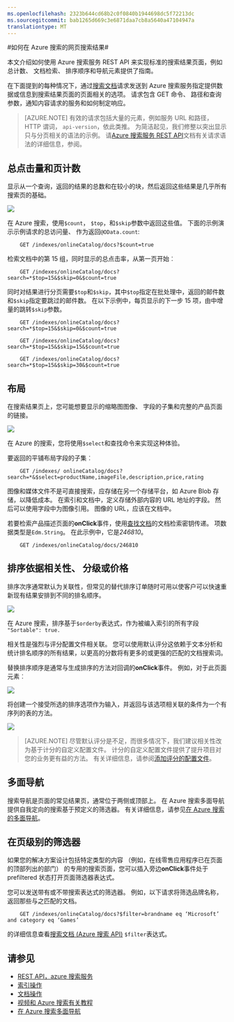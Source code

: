 ```yaml
---
ms.openlocfilehash: 2323b644cd68b2c0f0840b1944698dc5f72213dc
ms.sourcegitcommit: bab1265d669c3e6871daa7cb8a5640a47104947a
translationtype: MT
---
```

<properties 
    pageTitle="如何在 Azure 搜索的网页搜索结果" 
    description="在 Azure 搜索中分页" 
    services="search" 
    documentationCenter="" 
    authors="HeidiSteen" 
    manager="mblythe" 
    editor=""/>

<tags 
    ms.service="search" 
    ms.devlang="rest-api" 
    ms.workload="search" 
    ms.topic="article" 
    ms.tgt_pltfrm="na" 
    ms.date="07/08/2015" 
    ms.author="heidist"/>

#如何在 Azure 搜索的网页搜索结果#

本文介绍如何使用 Azure 搜索服务 REST API 来实现标准的搜索结果页面，例如总计数、 文档检索、 排序顺序和导航元素提供了指南。
 
在下面提到的每种情况下，通过[搜索文档](http://msdn.microsoft.com/library/azure/dn798927.aspx)请求发送到 Azure 搜索服务指定提供数据或信息到搜索结果页面的页面相关的选项。 请求包含 GET 命令、 路径和查询参数，通知内容请求的服务和如何制定响应。

> [AZURE.NOTE] 有效的请求包括大量的元素，例如服务 URL 和路径，HTTP 谓词， `api-version`，依此类推。 为简洁起见，我们修整以突出显示只与分页相关的语法的示例。 请[Azure 搜索服务 REST API](http://msdn.microsoft.com/library/azure/dn798935.aspx)文档有关请求语法的详细信息，参阅。

## 总点击量和页计数 ##

显示从一个查询，返回的结果的总数和在较小的块，然后返回这些结果是几乎所有搜索页的基础。

![][1]
 
在 Azure 搜索，使用`$count`， `$top`，和`$skip`参数中返回这些值。 下面的示例演示示例请求的总访问量、 作为返回`@OData.count`:

        GET /indexes/onlineCatalog/docs?$count=true

检索文档中的第 15 组，同时显示的总点击率，从第一页开始︰

        GET /indexes/onlineCatalog/docs?search=*$top=15&$skip=0&$count=true

同时对结果进行分页需要`$top`和`$skip`，其中`$top`指定在批处理中，返回的邮件数和`$skip`指定要跳过的邮件数。 在以下示例中，每页显示的下一步 15 项，由中增量的跳转`$skip`参数。

        GET /indexes/onlineCatalog/docs?search=*$top=15&$skip=0&$count=true

        GET /indexes/onlineCatalog/docs?search=*$top=15&$skip=15&$count=true

        GET /indexes/onlineCatalog/docs?search=*$top=15&$skip=30&$count=true

## 布局  ##

在搜索结果页上，您可能想要显示的缩略图图像、 字段的子集和完整的产品页面的链接。

 ![][2]
 
在 Azure 的搜索，您将使用`$select`和查找命令来实现这种体验。

要返回的平铺布局字段的子集︰

        GET /indexes/ onlineCatalog/docs?search=*&$select=productName,imageFile,description,price,rating 

图像和媒体文件不是可直接搜索，应存储在另一个存储平台，如 Azure Blob 存储，以降低成本。 在索引和文档中，定义存储外部内容的 URL 地址的字段。 然后可以使用字段中为图像引用。 图像的 URL，应该在文档中。

若要检索产品描述页面的**onClick**事件，使用[查找文档](http://msdn.microsoft.com/library/azure/dn798929.aspx)的文档检索密钥传递。 项数据类型是`Edm.String`。 在此示例中，它是*246810*。 
   
        GET /indexes/onlineCatalog/docs/246810

## 排序依据相关性、 分级或价格 ##

排序次序通常默认为关联性，但常见的替代排序订单随时可用以使客户可以快速重新现有结果安排到不同的排名顺序。

 ![][3]

在 Azure 搜索，排序基于`$orderby`表达式，作为被编入索引的所有字段 `"Sortable": true.`

相关性是强烈与评分配置文件相关联。 您可以使用默认评分这依赖于文本分析和统计排名顺序的所有结果，以更高的分数将有更多的或更强的匹配的文档搜索词。

替换排序顺序是通常与生成排序的方法对回调的**onClick**事件。 例如，对于此页面元素︰

 ![][4]

将创建一个接受所选的排序选项作为输入，并返回与该选项相关联的条件为一个有序列的表的方法。

 ![][5]
 
> [AZURE.NOTE] 尽管默认评分是不足，而很多情况下，我们建议相关性改为基于计分的自定义配置文件。 计分的自定义配置文件提供了提升项目对您的业务更有益的方法。 有关详细信息，请参阅[添加评分的配置文件](http://msdn.microsoft.com/library/azure/dn798928.aspx)。 

## 多面导航 ##

搜索导航是页面的常见结果页，通常位于两侧或顶部上。 在 Azure 搜索多面导航提供自我定向的搜索基于预定义的筛选器。 有关详细信息，请参见[在 Azure 搜索的多面导航](search-faceted-navigation.md)。

## 在页级别的筛选器 ##

如果您的解决方案设计包括特定类型的内容 （例如，在线零售应用程序已在页面的顶部列出的部门） 的专用的搜索页面，您可以插入旁边**onClick**事件处于 prefiltered 状态打开页面筛选器表达式。 

您可以发送带有或不带搜索表达式的筛选器。 例如，以下请求将筛选品牌名称，返回那些与之匹配的文档。

        GET /indexes/onlineCatalog/docs?$filter=brandname eq ‘Microsoft’ and category eq ‘Games’

的详细信息查看[搜索文档 (Azure 搜索 API)](http://msdn.microsoft.com/library/azure/dn798927.aspx) `$filter`表达式。

## 请参见 ##

- [REST API，azure 搜索服务](http://msdn.microsoft.com/library/azure/dn798935.aspx)
- [索引操作](http://msdn.microsoft.com/library/azure/dn798918.aspx)
- [文档操作](http://msdn.microsoft.com/library/azure/dn800962.aspx)
- [视频和 Azure 搜索有关教程](http://msdn.microsoft.com/library/azure/dn818681.aspx)
- [在 Azure 搜索多面导航](search-faceted-navigation.md)


<!--Image references-->
[1]: ./media/search-pagination-page-layout/Pages-1-Viewing1ofNResults.PNG
[2]: ./media/search-pagination-page-layout/Pages-2-Tiled.PNG
[3]: ./media/search-pagination-page-layout/Pages-3-SortBy.png
[4]: ./media/search-pagination-page-layout/Pages-4-SortbyRelevance.png
[5]: ./media/search-pagination-page-layout/Pages-5-BuildSort.png 
